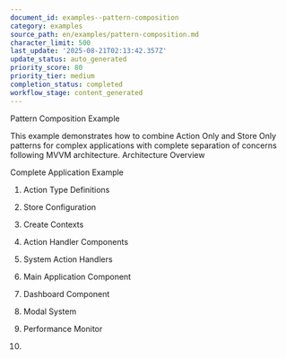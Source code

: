 ```yaml
---
document_id: examples--pattern-composition
category: examples
source_path: en/examples/pattern-composition.md
character_limit: 500
last_update: '2025-08-21T02:13:42.357Z'
update_status: auto_generated
priority_score: 80
priority_tier: medium
completion_status: completed
workflow_stage: content_generated
---
```

Pattern Composition Example

This example demonstrates how to combine Action Only and Store Only patterns for complex applications with complete separation of concerns following MVVM architecture. Architecture Overview

Complete Application Example

1. Action Type Definitions

2. Store Configuration

3. Create Contexts

4. Action Handler Components

5. System Action Handlers

6. Main Application Component

7. Dashboard Component

8. Modal System

9. Performance Monitor

10.
